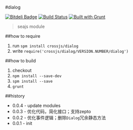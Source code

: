 #dialog

[![Bitdeli Badge](https://d2weczhvl823v0.cloudfront.net/crossjs/dialog/trend.png)](https://bitdeli.com/free "Bitdeli Badge")
[![Build Status](https://api.travis-ci.org/crossjs/dialog.png?branch=master)](http://travis-ci.org/crossjs/dialog)
[![Built with Grunt](https://cdn.gruntjs.com/builtwith.png)](http://gruntjs.com/)

 > seajs module

##how to require

1. run `spm install crossjs/dialog`
1. write `require('crossjs/dialog/VERSION.NUMBER/dialog')`

##how to build

1. checkout
1. `npm install --save-dev`
1. `spm install --save`
1. `grunt`

##history

- 0.0.4 - update modules
- 0.0.3 - 优化代码，简化接口；支持zepto
- 0.0.2 - 优化事件逻辑；删除`Dialog`冗余静态方法
- 0.0.1 - init
